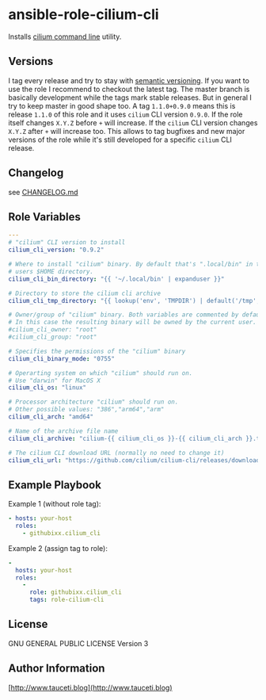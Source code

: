 ansible-role-cilium-cli
=======================

Installs [cilium command line](https://github.com/cilium/cilium-cli/) utility.

Versions
--------

I tag every release and try to stay with [semantic versioning](http://semver.org). If you want to use the role I recommend to checkout the latest tag. The master branch is basically development while the tags mark stable releases. But in general I try to keep master in good shape too. A tag `1.1.0+0.9.0` means this is release `1.1.0` of this role and it uses `cilium` CLI version `0.9.0`. If the role itself changes `X.Y.Z` before `+` will increase. If the `cilium` CLI version changes `X.Y.Z` after `+` will increase too. This allows to tag bugfixes and new major versions of the role while it's still developed for a specific `cilium` CLI release.

Changelog
---------

see [CHANGELOG.md](https://github.com/githubixx/ansible-role-cilium-cli/blob/master/CHANGELOG.md)

Role Variables
--------------

```yaml
---
# "cilium" CLI version to install
cilium_cli_version: "0.9.2"

# Where to install "cilium" binary. By default that's ".local/bin" in the
# users $HOME directory.
cilium_cli_bin_directory: "{{ '~/.local/bin' | expanduser }}"

# Directory to store the cilium cli archive
cilium_cli_tmp_directory: "{{ lookup('env', 'TMPDIR') | default('/tmp',true) }}"

# Owner/group of "cilium" binary. Both variables are commented by default.
# In this case the resulting binary will be owned by the current user.
#cilium_cli_owner: "root"
#cilium_cli_group: "root"

# Specifies the permissions of the "cilium" binary
cilium_cli_binary_mode: "0755"

# Operarting system on which "cilium" should run on.
# Use "darwin" for MacOS X
cilium_cli_os: "linux"

# Processor architecture "cilium" should run on.
# Other possible values: "386","arm64","arm"
cilium_cli_arch: "amd64"

# Name of the archive file name
cilium_cli_archive: "cilium-{{ cilium_cli_os }}-{{ cilium_cli_arch }}.tar.gz"

# The cilium CLI download URL (normally no need to change it)
cilium_cli_url: "https://github.com/cilium/cilium-cli/releases/download/v{{ cilium_cli_version }}/{{ cilium_cli_archive }}"
```

Example Playbook
----------------

Example 1 (without role tag):

```yaml
- hosts: your-host
  roles:
    - githubixx.cilium_cli
```

Example 2 (assign tag to role):

```yaml
-
  hosts: your-host
  roles:
    -
      role: githubixx.cilium_cli
      tags: role-cilium-cli
```

License
-------

GNU GENERAL PUBLIC LICENSE Version 3

Author Information
------------------

[http://www.tauceti.blog](http://www.tauceti.blog)
